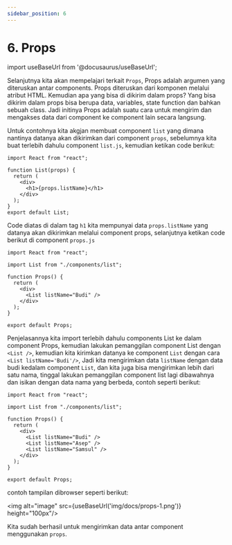 ```yaml
---
sidebar_position: 6
---
```


# 6. Props

import useBaseUrl from '@docusaurus/useBaseUrl';

Selanjutnya kita akan mempelajari terkait `Props`, Props adalah argumen yang diteruskan antar components. Props diteruskan dari komponen melalui atribut HTML. Kemudian apa yang bisa di dikirim dalam props? Yang bisa dikirim dalam props bisa berupa data, variables, state function dan bahkan sebuah class. Jadi initinya Props adalah suatu cara untuk mengirim dan mengakses data dari component ke component lain secara langsung.

Untuk contohnya kita akgjan membuat component `list` yang dimana nantinya datanya akan dikirimkan dari component `props`, sebelumnya kita buat terlebih dahulu component `list.js`, kemudian ketikan code berikut:

```
import React from "react";

function List(props) {
  return (
    <div>
      <h1>{props.listName}</h1>
    </div>
  );
}
export default List;

```

Code diatas di dalam tag `h1` kita mempunyai data `props.listName` yang datanya akan dikirimkan melalui component props, selanjutnya ketikan code berikut di component `props.js` 

```
import React from "react";

import List from "./components/list";

function Props() {
  return (
    <div>
      <List listName="Budi" />
    </div>
  );
}

export default Props;

```
Penjelasannya kita import terlebih dahulu components List ke dalam component Props, kemudian lakukan pemanggilan component List dengan `<List />`, kemudian kita kirimkan datanya ke component `List` dengan cara `<List listName='Budi'/>`, Jadi kita mengirimkan data `listName` dengan data budi kedalam component `List`, dan kita juga bisa mengirimkan lebih dari satu nama, tinggal lakukan pemanggilan component list lagi dibawahnya dan isikan dengan data nama yang berbeda, contoh seperti berikut:

```
import React from "react";

import List from "./components/list";

function Props() {
  return (
    <div>
      <List listName="Budi" />
      <List listName="Asep" />
      <List listName="Samsul" />
    </div>
  );
}

export default Props;
```

contoh tampilan dibrowser seperti berikut:

<img alt="image" src={useBaseUrl('img/docs/props-1.png')} height="100px"/>

Kita sudah berhasil untuk mengirimkan data antar component menggunakan `props`.
